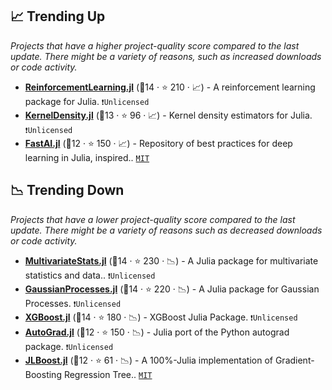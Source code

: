 ## 📈 Trending Up

_Projects that have a higher project-quality score compared to the last update. There might be a variety of reasons, such as increased downloads or code activity._

- <b><a href="https://github.com/JuliaReinforcementLearning/ReinforcementLearning.jl">ReinforcementLearning.jl</a></b> (🥈14 ·  ⭐ 210 · 📈) - A reinforcement learning package for Julia. <code>❗Unlicensed</code>
- <b><a href="https://github.com/JuliaStats/KernelDensity.jl">KernelDensity.jl</a></b> (🥉13 ·  ⭐ 96 · 📈) - Kernel density estimators for Julia. <code>❗Unlicensed</code>
- <b><a href="https://github.com/FluxML/FastAI.jl">FastAI.jl</a></b> (🥉12 ·  ⭐ 150 · 📈) - Repository of best practices for deep learning in Julia, inspired.. <code><a href="http://bit.ly/34MBwT8">MIT</a></code>

## 📉 Trending Down

_Projects that have a lower project-quality score compared to the last update. There might be a variety of reasons such as decreased downloads or code activity._

- <b><a href="https://github.com/JuliaStats/MultivariateStats.jl">MultivariateStats.jl</a></b> (🥈14 ·  ⭐ 230 · 📉) - A Julia package for multivariate statistics and data.. <code>❗Unlicensed</code>
- <b><a href="https://github.com/STOR-i/GaussianProcesses.jl">GaussianProcesses.jl</a></b> (🥈14 ·  ⭐ 220 · 📉) - A Julia package for Gaussian Processes. <code>❗Unlicensed</code>
- <b><a href="https://github.com/dmlc/XGBoost.jl">XGBoost.jl</a></b> (🥈14 ·  ⭐ 180 · 📉) - XGBoost Julia Package. <code>❗Unlicensed</code>
- <b><a href="https://github.com/denizyuret/AutoGrad.jl">AutoGrad.jl</a></b> (🥉12 ·  ⭐ 150 · 📉) - Julia port of the Python autograd package. <code>❗Unlicensed</code>
- <b><a href="https://github.com/xiaodaigh/JLBoost.jl">JLBoost.jl</a></b> (🥉12 ·  ⭐ 61 · 📉) - A 100%-Julia implementation of Gradient-Boosting Regression Tree.. <code><a href="http://bit.ly/34MBwT8">MIT</a></code>

